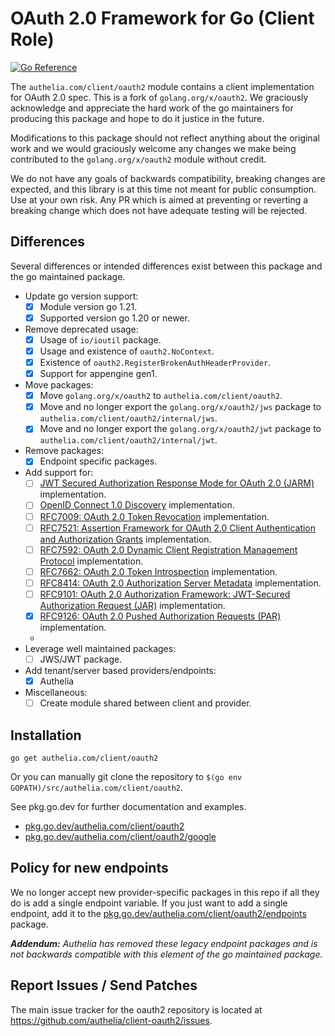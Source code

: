 # OAuth 2.0 Framework for Go (Client Role)

[![Go Reference](https://pkg.go.dev/badge/authelia.com/client/oauth2.svg)](https://pkg.go.dev/authelia.com/client/oauth2)

The `authelia.com/client/oauth2` module contains a client implementation for OAuth 2.0 spec. This is a fork of 
`golang.org/x/oauth2`. We graciously acknowledge and appreciate the hard work of the go maintainers for producing this
package and hope to do it justice in the future. 

Modifications to this package should not reflect anything about the original work and we would graciously welcome any
changes we make being contributed to the `golang.org/x/oauth2` module without credit.

We do not have any goals of backwards compatibility, breaking changes are expected, and this library is at this time not
meant for public consumption. Use at your own risk. Any PR which is aimed at preventing or reverting a breaking change
which does not have adequate testing will be rejected.

## Differences

Several differences or intended differences exist between this package and the go maintained package.

- Update go version support:
  - [x] Module version go 1.21.
  - [x] Supported version go 1.20 or newer.
- Remove deprecated usage:
  - [x] Usage of `io/ioutil` package.
  - [x] Usage and existence of `oauth2.NoContext`.
  - [x] Existence of `oauth2.RegisterBrokenAuthHeaderProvider`.
  - [x] Support for appengine gen1. 
- Move packages:
  - [x] Move `golang.org/x/oauth2` to `authelia.com/client/oauth2`.
  - [x] Move and no longer export the `golang.org/x/oauth2/jws` package to `authelia.com/client/oauth2/internal/jws`.
  - [x] Move and no longer export the `golang.org/x/oauth2/jwt` package to `authelia.com/client/oauth2/internal/jwt`.
- Remove packages:
  - [x] Endpoint specific packages.
- Add support for:
  - [ ] [JWT Secured Authorization Response Mode for OAuth 2.0 (JARM)](https://openid.net/specs/oauth-v2-jarm.html) implementation.
  - [ ] [OpenID Connect 1.0 Discovery](https://openid.net/specs/openid-connect-discovery-1_0.html) implementation.
  - [ ] [RFC7009: OAuth 2.0 Token Revocation](https://datatracker.ietf.org/doc/html/rfc7009) implementation.
  - [ ] [RFC7521: Assertion Framework for OAuth 2.0 Client Authentication and Authorization Grants](https://datatracker.ietf.org/doc/html/rfc7521) implementation.
  - [ ] [RFC7592: OAuth 2.0 Dynamic Client Registration Management Protocol](https://datatracker.ietf.org/doc/html/rfc7592) implementation.
  - [ ] [RFC7662: OAuth 2.0 Token Introspection](https://datatracker.ietf.org/doc/html/rfc7662) implementation.
  - [ ] [RFC8414: OAuth 2.0 Authorization Server Metadata](https://datatracker.ietf.org/doc/html/rfc8414) implementation.
  - [ ] [RFC9101: OAuth 2.0 Authorization Framework: JWT-Secured Authorization Request (JAR)](https://datatracker.ietf.org/doc/html/rfc9101) implementation.
  - [x] [RFC9126: OAuth 2.0 Pushed Authorization Requests (PAR)](https://datatracker.ietf.org/doc/html/rfc9126)  implementation.
  - 
- Leverage well maintained packages:
  - [ ] JWS/JWT package.
- Add tenant/server based providers/endpoints:
  - [x] Authelia
- Miscellaneous:
  - [ ] Create module shared between client and provider.

## Installation

~~~~
go get authelia.com/client/oauth2
~~~~

Or you can manually git clone the repository to
`$(go env GOPATH)/src/authelia.com/client/oauth2`.

See pkg.go.dev for further documentation and examples.

* [pkg.go.dev/authelia.com/client/oauth2](https://pkg.go.dev/authelia.com/client/oauth2)
* [pkg.go.dev/authelia.com/client/oauth2/google](https://pkg.go.dev/authelia.com/client/oauth2/google)

## Policy for new endpoints

We no longer accept new provider-specific packages in this repo if all
they do is add a single endpoint variable. If you just want to add a
single endpoint, add it to the
[pkg.go.dev/authelia.com/client/oauth2/endpoints](https://pkg.go.dev/authelia.com/client/oauth2/endpoints)
package.

_**Addendum:** Authelia has removed these legacy endpoint packages and is not backwards compatible with this element of
the go maintained package._

## Report Issues / Send Patches

The main issue tracker for the oauth2 repository is located at
https://github.com/authelia/client-oauth2/issues.
